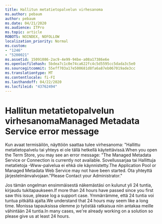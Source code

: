 ```yaml
---
title: Hallitun metatietopalvelun virhesanoma
ms.author: pebaum
author: pebaum
ms.date: 04/21/2020
ms.audience: ITPro
ms.topic: article
ROBOTS: NOINDEX, NOFOLLOW
localization_priority: Normal
ms.custom:
- "1246"
- "5200021"
ms.assetid: 15091086-2ac9-4e99-94be-a08a17386e6e
ms.openlocfilehash: 5bdea7c1c0e74ca622fc4c5d5595cc5dada3c5e0
ms.sourcegitcommit: 55eff703a17e500681d8fa6a87eb067019ade3cc
ms.translationtype: MT
ms.contentlocale: fi-FI
ms.lasthandoff: 04/22/2020
ms.locfileid: "43762494"
---
```

# <a name="managed-metadata-service-error-message"></a><span data-ttu-id="01e85-102">Hallitun metatietopalvelun virhesanoma</span><span class="sxs-lookup"><span data-stu-id="01e85-102">Managed Metadata Service error message</span></span>

<span data-ttu-id="01e85-103">Kun avaat termisäilön, näyttöön saattaa tulee virhesanoma: "Hallittu metatietopalvelu tai yhteys ei ole tällä hetkellä käytettävissä.</span><span class="sxs-lookup"><span data-stu-id="01e85-103">When you open the Term Store, you may see an error message: "The Managed Metadata Service or Connection is currently not available.</span></span> <span data-ttu-id="01e85-104">Sovellussarjaa tai Hallittuja metatietoja -Www-palvelua ei ehkä ole käynnistetty.</span><span class="sxs-lookup"><span data-stu-id="01e85-104">The Application Pool or Managed Metadata Web Service may not have been started.</span></span> <span data-ttu-id="01e85-105">Ota yhteyttä järjestelmänvalvojaan."</span><span class="sxs-lookup"><span data-stu-id="01e85-105">Please Contact your Administrator."</span></span>
  
<span data-ttu-id="01e85-106">Jos tämän ongelman ensimmäisestä näkemästäsi on kulunut yli 24 tuntia, kirjaudu tukitapaukseen.</span><span class="sxs-lookup"><span data-stu-id="01e85-106">If more than 24 hours have passed since you first saw this issue, please log a support case.</span></span> <span data-ttu-id="01e85-107">Ymmärrämme, että 24 tuntia voi tuntua pitkältä ajalta.</span><span class="sxs-lookup"><span data-stu-id="01e85-107">We understand that 24 hours may seem like a long time.</span></span> <span data-ttu-id="01e85-108">Monissa tapauksissa olemme jo työstää ratkaisua niin antakaa meille vähintään 24 tuntia.</span><span class="sxs-lookup"><span data-stu-id="01e85-108">In many cases, we're already working on a solution so please give us at least 24 hours.</span></span>
  